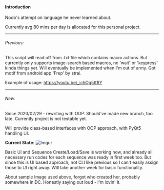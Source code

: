 #### Introduction
Noob's attempt on language he never learned about.

Currently avg.80 mins per day is allocated for this personal project.

----------------
###### Previous:
This script will read off from .txt file which contains macro actions. But currently only supports image-search based macros, no 'wait' or 'keypress' kinda things yet. Will eventually be implemented when I'm out of army. Got motif from android app 'Frep' by strai.

Example of usage: https://youtu.be/_ichOg5tf8Y

-----------------
###### New:
Since 2020/02/29 - rewriting with OOP. Should've made new branch, too late. Currently project is not testable yet.

Will provide class-based interfaces with OOP approach, with PyQt5 handling UI.

**Current State:**
![Imgur](https://imgur.com/XNDt51H.jpg)

Basic UI and Sequence Create/Load/Save is working now, and already all necessary run codes for each sequence was ready in first week too.
But since this is UI based approach, not CLI like previous so I can't easily assign those to UI right away.
Will take another week for basic functionality.

About sample Image used above, forgot who created her, probably somewhere in DC.
Honestly saying out loud - I'm lovin' it.